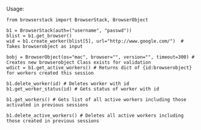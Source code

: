 Usage:

    from browserstack import BrowserStack, BrowserObject
    
    b1 = BrowserStack(auth=("username", "passwd"))
    blist = b1.get_browser()
    wid = b1.create_worker(blist[5], url="http://www.google.com/")  # Takes browserobject as input
    
    bobj = BrowserObject(os="mac", browser="", version="", timeout=300) # Creates new browserobject Class exists for validation
    wdict = b1.get_active_workers() # Returns dict of {id:browserobject} for workers created this session
    
    b1.delete_worker(id) # Deletes worker with id
    b1.get_worker_status(id) # Gets status of worker with id
    
    b1.get_workers() # Gets list of all active workers including those activated in previous sessions
    
    b1.delete_active_workers() # Deletes all active workers including those created in previous sessions
    
    
    